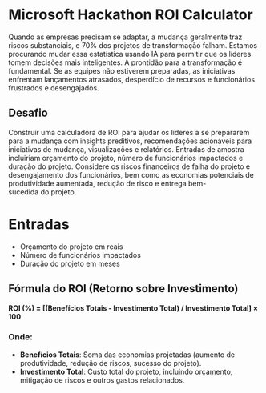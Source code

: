 # Microsoft Hackathon ROI Calculator
Quando as empresas precisam se adaptar, a mudança geralmente traz riscos substanciais, e 70% dos projetos de transformação falham. Estamos procurando mudar essa estatística usando IA para permitir que os líderes tomem decisões mais inteligentes. A prontidão para a transformação é fundamental. Se as equipes não estiverem preparadas, as iniciativas enfrentam lançamentos atrasados, desperdício de recursos e funcionários frustrados e desengajados. 

## Desafio 
Construir uma calculadora de ROI para ajudar os líderes a se prepararem para a mudança com insights preditivos, recomendações acionáveis para iniciativas de mudança, visualizações e relatórios. Entradas de amostra incluiriam orçamento do projeto, número de funcionários impactados e duração do projeto. Considere os riscos financeiros de falha do projeto e desengajamento dos funcionários, bem como as economias potenciais de produtividade aumentada, redução de risco e entrega bem-sucedida do projeto.

# Entradas
- Orçamento do projeto em reais
- Número de funcionários impactados
- Duração do projeto em meses

## Fórmula do ROI (Retorno sobre Investimento)

**ROI (%) = [(Benefícios Totais - Investimento Total) / Investimento Total] × 100**

### Onde:
- **Benefícios Totais**: Soma das economias projetadas (aumento de produtividade, redução de riscos, sucesso do projeto).
- **Investimento Total**: Custo total do projeto, incluindo orçamento, mitigação de riscos e outros gastos relacionados.
